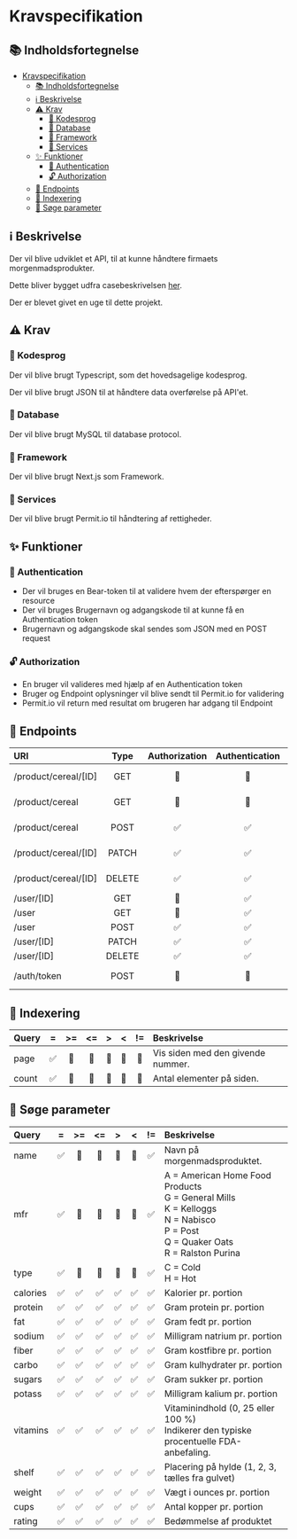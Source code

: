 # Kravspecifikation

## 📚 Indholdsfortegnelse

- [Kravspecifikation](#kravspecifikation)
  - [📚 Indholdsfortegnelse](#-indholdsfortegnelse)
  - [ℹ️ Beskrivelse](#ℹ️-beskrivelse)
  - [⚠️ Krav](#️-krav)
    - [🏫 Kodesprog](#-kodesprog)
    - [💾 Database](#-database)
    - [🔨 Framework](#-framework)
    - [📡 Services](#-services)
  - [✨ Funktioner](#-funktioner)
    - [🔑 Authentication](#-authentication)
    - [🔓 Authorization](#-authorization)
  - [📌 Endpoints](#-endpoints)
  - [📂 Indexering](#-indexering)
  - [🔭 Søge parameter](#-søge-parameter)

## ℹ️ Beskrivelse

Der vil blive udviklet et API, til at kunne håndtere firmaets morgenmadsprodukter.

Dette bliver bygget udfra casebeskrivelsen [her](case-description.md).

Der er blevet givet en uge til dette projekt.

## ⚠️ Krav

### 🏫 Kodesprog

Der vil blive brugt Typescript, som det hovedsagelige kodesprog.

Der vil blive brugt JSON til at håndtere data overførelse på API'et.

### 💾 Database

Der vil blive brugt MySQL til database protocol.

### 🔨 Framework

Der vil blive brugt Next.js som Framework.

### 📡 Services

Der vil blive brugt Permit.io til håndtering af rettigheder.

## ✨ Funktioner

### 🔑 Authentication

- Der vil bruges en Bear-token til at validere hvem der efterspørger en resource
- Der vil bruges Brugernavn og adgangskode til at kunne få en Authentication token
- Brugernavn og adgangskode skal sendes som JSON med en POST request

### 🔓 Authorization

- En bruger vil valideres med hjælp af en Authentication token
- Bruger og Endpoint oplysninger vil blive sendt til Permit.io for validering
- Permit.io vil return med resultat om brugeren har adgang til Endpoint

## 📌 Endpoints

| URI | Type | Authorization | Authentication | Indexering | Søgebar | Beskrivelse |
| :- | :-: | :-: | :-: | :-: | :-: | :- |
| /product/cereal/[ID] | GET | 🔲 | 🔲 | 🔲 | 🔲 | Få et morgenmadsprodukt. |
| /product/cereal | GET | 🔲 | 🔲 | ✅ | ✅ | Få en liste af morgenmadsprodukter. |
| /product/cereal | POST | ✅ | ✅ | 🔲 | 🔲 | Lav et nyt morgenmadsprodukt. |
| /product/cereal/[ID] | PATCH | ✅ | ✅ | 🔲 | 🔲 | Ændre et morgenmadsprodukt. |
| /product/cereal/[ID] | DELETE | ✅ | ✅ | 🔲 | 🔲 | Fjern et morgenmadsprodukt. |
| /user/[ID] | GET | 🔲 | ✅ | 🔲 | 🔲 | Få en bruger |
| /user | GET | 🔲 | ✅ | ✅ | 🔲 | Få en liste af bruger. |
| /user | POST | ✅ | ✅ | 🔲 | 🔲 | Lav en ny bruger. |
| /user/[ID] | PATCH | ✅ | ✅ | 🔲 | 🔲 | Ændre en bruger. |
| /user/[ID] | DELETE | ✅ | ✅ | 🔲 | 🔲 | Fjern en bruger. |
| /auth/token | POST | 🔲 | 🔲 | 🔲 | 🔲 | Få en Authentication token |

## 📂 Indexering

| Query | = | >= | <= | > | < | != | Beskrivelse |
| :- | :-: | :-: | :-: | :-: | :-: | :-: | :- |
| page | ✅ | 🔲 | 🔲 | 🔲 | 🔲 | 🔲 | Vis siden med den givende nummer. |
| count | ✅ | 🔲 | 🔲 | 🔲 | 🔲 | 🔲 | Antal elementer på siden. |

## 🔭 Søge parameter

| Query | = | >= | <= | > | < | != | Beskrivelse |
| :- | :-: | :-: | :-: | :-: | :-: | :-: | :- |
| name | ✅ | 🔲 | 🔲 | 🔲 | 🔲 | ✅ | Navn på morgenmadsproduktet. |
| mfr | ✅ | 🔲 | 🔲 | 🔲 | 🔲 | ✅ | A = American Home Food Products <br> G = General Mills <br> K = Kelloggs <br> N = Nabisco <br> P = Post <br> Q = Quaker Oats <br> R = Ralston Purina |
| type | ✅ | 🔲 | 🔲 | 🔲 | 🔲 | ✅ | C = Cold <br> H = Hot |
| calories | ✅ | ✅ | ✅ | ✅ | ✅ | ✅ | Kalorier pr. portion |
| protein | ✅ | ✅ | ✅ | ✅ | ✅ | ✅ | Gram protein pr. portion |
| fat | ✅ | ✅ | ✅ | ✅ | ✅ | ✅ | Gram fedt pr. portion |
| sodium | ✅ | ✅ | ✅ | ✅ | ✅ | ✅ | Milligram natrium pr. portion |
| fiber | ✅ | ✅ | ✅ | ✅ | ✅ | ✅ | Gram kostfibre pr. portion |
| carbo | ✅ | ✅ | ✅ | ✅ | ✅ | ✅ | Gram kulhydrater pr. portion |
| sugars | ✅ | ✅ | ✅ | ✅ | ✅ | ✅ | Gram sukker pr. portion |
| potass | ✅ | ✅ | ✅ | ✅ | ✅ | ✅ | Milligram kalium pr. portion |
| vitamins | ✅ | ✅ | ✅ | ✅ | ✅ | ✅ | Vitaminindhold (0, 25 eller 100 %) <br> Indikerer den typiske procentuelle FDA-anbefaling. |
| shelf | ✅ | ✅ | ✅ | ✅ | ✅ | ✅ | Placering på hylde (1, 2, 3, tælles fra gulvet) |
| weight | ✅ | ✅ | ✅ | ✅ | ✅ | ✅ | Vægt i ounces pr. portion |
| cups | ✅ | ✅ | ✅ | ✅ | ✅ | ✅ | Antal kopper pr. portion |
| rating | ✅ | ✅ | ✅ | ✅ | ✅ | ✅ | Bedømmelse af produktet |